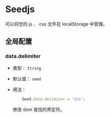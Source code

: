 # Seedjs

可以将您的 js 、 css 文件在 localStorage 中管理。

## 全局配置

### data.delimiter

- 类型： `String`
- 默认值： `seed`
- 用法：

    ```js
        Seed.data.delimiter = 'src';
    ```
    
    修改 dom 查找的界定符。
    


